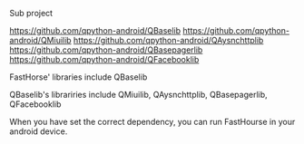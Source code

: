 Sub project

https://github.com/qpython-android/QBaselib
https://github.com/qpython-android/QMiuilib
https://github.com/qpython-android/QAysnchttplib
https://github.com/qpython-android/QBasepagerlib
https://github.com/qpython-android/QFacebooklib

FastHorse' libraries include QBaselib

QBaselib's librariries include QMiuilib, QAysnchttplib, QBasepagerlib, QFacebooklib

When you have set the correct dependency, you can run FastHourse in your android device.
